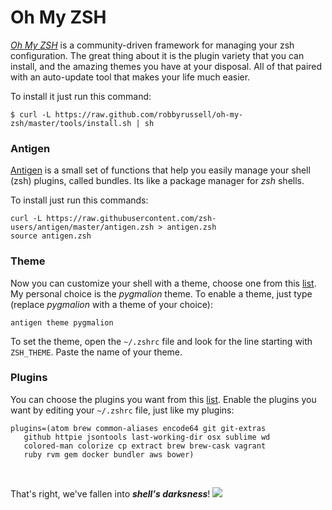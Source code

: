 # Oh My ZSH

*[Oh My ZSH](http://ohmyz.sh/)* is a community-driven framework for managing your zsh configuration. The great thing about it is the plugin variety that you can install, and the amazing themes you have at your disposal. All of that paired with an auto-update tool that makes your life much easier.

To install it just run this command:
```shell
$ curl -L https://raw.github.com/robbyrussell/oh-my-zsh/master/tools/install.sh | sh
```

### Antigen

[Antigen](http://antigen.sharats.me/) is a small set of functions that help you easily manage your shell (zsh) plugins, called bundles. Its like a package manager for *zsh* shells.

To install just run this commands:
```shell
curl -L https://raw.githubusercontent.com/zsh-users/antigen/master/antigen.zsh > antigen.zsh
source antigen.zsh
```


### Theme
Now you can customize your shell with a theme, choose one from this [list](https://github.com/robbyrussell/oh-my-zsh/wiki/Themes). My personal choice is the *pygmalion* theme. To enable a theme, just type (replace *pygmalion* with a theme of your choice):

```shell
antigen theme pygmalion
```

To set the theme, open the `~/.zshrc` file and look for the line starting with `ZSH_THEME`. Paste the name of your theme.


### Plugins

 You can choose the plugins you want from this [list](https://github.com/robbyrussell/oh-my-zsh/wiki/Plugins-Overview). Enable the plugins you want by editing your ```~/.zshrc``` file, just like my plugins:
 
 ```shell
plugins=(atom brew common-aliases encode64 git git-extras
    github httpie jsontools last-working-dir osx sublime wd
    colored-man colorize cp extract brew brew-cask vagrant
    ruby rvm gem docker bundler aws bower)
 ```

<br>

That's right, we've fallen into ***shell's darksness***!
![](http://25.media.tumblr.com/3f5c9cac69387e803763ee5b1d35019e/tumblr_mhv1cxlzim1s3uvpwo5_500.gif)
